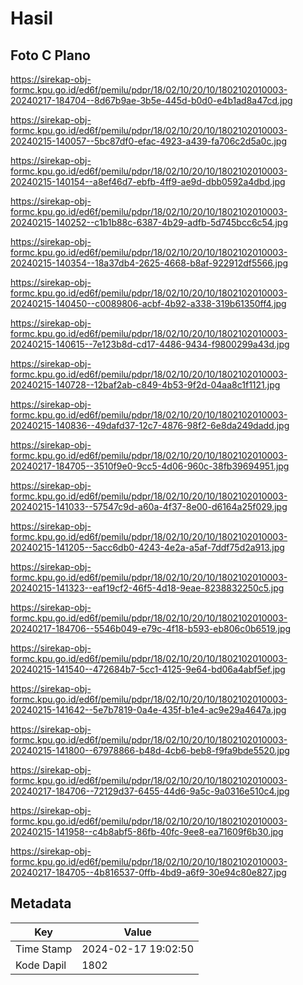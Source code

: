 # Hasil

## Foto C Plano

https://sirekap-obj-formc.kpu.go.id/ed6f/pemilu/pdpr/18/02/10/20/10/1802102010003-20240217-184704--8d67b9ae-3b5e-445d-b0d0-e4b1ad8a47cd.jpg

https://sirekap-obj-formc.kpu.go.id/ed6f/pemilu/pdpr/18/02/10/20/10/1802102010003-20240215-140057--5bc87df0-efac-4923-a439-fa706c2d5a0c.jpg

https://sirekap-obj-formc.kpu.go.id/ed6f/pemilu/pdpr/18/02/10/20/10/1802102010003-20240215-140154--a8ef46d7-ebfb-4ff9-ae9d-dbb0592a4dbd.jpg

https://sirekap-obj-formc.kpu.go.id/ed6f/pemilu/pdpr/18/02/10/20/10/1802102010003-20240215-140252--c1b1b88c-6387-4b29-adfb-5d745bcc6c54.jpg

https://sirekap-obj-formc.kpu.go.id/ed6f/pemilu/pdpr/18/02/10/20/10/1802102010003-20240215-140354--18a37db4-2625-4668-b8af-922912df5566.jpg

https://sirekap-obj-formc.kpu.go.id/ed6f/pemilu/pdpr/18/02/10/20/10/1802102010003-20240215-140450--c0089806-acbf-4b92-a338-319b61350ff4.jpg

https://sirekap-obj-formc.kpu.go.id/ed6f/pemilu/pdpr/18/02/10/20/10/1802102010003-20240215-140615--7e123b8d-cd17-4486-9434-f9800299a43d.jpg

https://sirekap-obj-formc.kpu.go.id/ed6f/pemilu/pdpr/18/02/10/20/10/1802102010003-20240215-140728--12baf2ab-c849-4b53-9f2d-04aa8c1f1121.jpg

https://sirekap-obj-formc.kpu.go.id/ed6f/pemilu/pdpr/18/02/10/20/10/1802102010003-20240215-140836--49dafd37-12c7-4876-98f2-6e8da249dadd.jpg

https://sirekap-obj-formc.kpu.go.id/ed6f/pemilu/pdpr/18/02/10/20/10/1802102010003-20240217-184705--3510f9e0-9cc5-4d06-960c-38fb39694951.jpg

https://sirekap-obj-formc.kpu.go.id/ed6f/pemilu/pdpr/18/02/10/20/10/1802102010003-20240215-141033--57547c9d-a60a-4f37-8e00-d6164a25f029.jpg

https://sirekap-obj-formc.kpu.go.id/ed6f/pemilu/pdpr/18/02/10/20/10/1802102010003-20240215-141205--5acc6db0-4243-4e2a-a5af-7ddf75d2a913.jpg

https://sirekap-obj-formc.kpu.go.id/ed6f/pemilu/pdpr/18/02/10/20/10/1802102010003-20240215-141323--eaf19cf2-46f5-4d18-9eae-8238832250c5.jpg

https://sirekap-obj-formc.kpu.go.id/ed6f/pemilu/pdpr/18/02/10/20/10/1802102010003-20240217-184706--5546b049-e79c-4f18-b593-eb806c0b6519.jpg

https://sirekap-obj-formc.kpu.go.id/ed6f/pemilu/pdpr/18/02/10/20/10/1802102010003-20240215-141540--472684b7-5cc1-4125-9e64-bd06a4abf5ef.jpg

https://sirekap-obj-formc.kpu.go.id/ed6f/pemilu/pdpr/18/02/10/20/10/1802102010003-20240215-141642--5e7b7819-0a4e-435f-b1e4-ac9e29a4647a.jpg

https://sirekap-obj-formc.kpu.go.id/ed6f/pemilu/pdpr/18/02/10/20/10/1802102010003-20240215-141800--67978866-b48d-4cb6-beb8-f9fa9bde5520.jpg

https://sirekap-obj-formc.kpu.go.id/ed6f/pemilu/pdpr/18/02/10/20/10/1802102010003-20240217-184706--72129d37-6455-44d6-9a5c-9a0316e510c4.jpg

https://sirekap-obj-formc.kpu.go.id/ed6f/pemilu/pdpr/18/02/10/20/10/1802102010003-20240215-141958--c4b8abf5-86fb-40fc-9ee8-ea71609f6b30.jpg

https://sirekap-obj-formc.kpu.go.id/ed6f/pemilu/pdpr/18/02/10/20/10/1802102010003-20240217-184705--4b816537-0ffb-4bd9-a6f9-30e94c80e827.jpg


## Metadata

| Key        | Value               |
| ---------- | ------------------- |
| Time Stamp | 2024-02-17 19:02:50 |
| Kode Dapil | 1802                |



